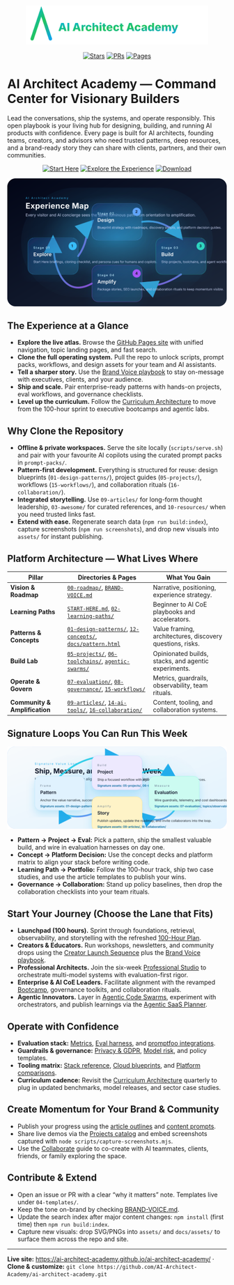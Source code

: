 <p align="center"><img src="assets/logo.svg" width="420" alt="AI Architect Academy"></p>

<p align="center">
  <a href="https://github.com/AI-Architect-Academy/ai-architect-academy/stargazers"><img alt="Stars" src="https://img.shields.io/github/stars/AI-Architect-Academy/ai-architect-academy?style=flat-square"></a>
  <a href="https://github.com/AI-Architect-Academy/ai-architect-academy/pulls"><img alt="PRs" src="https://img.shields.io/badge/PRs-welcome-cyan?style=flat-square"></a>
  <a href="https://ai-architect-academy.github.io/ai-architect-academy/"><img alt="Pages" src="https://img.shields.io/badge/Pages-live-green?style=flat-square"></a>
</p>

# AI Architect Academy — Command Center for Visionary Builders

Lead the conversations, ship the systems, and operate responsibly. This open playbook is your living hub for designing, building, and running AI products with confidence. Every page is built for AI architects, founding teams, creators, and advisors who need trusted patterns, deep resources, and a brand-ready story they can share with clients, partners, and their own communities.

<div align="center">
  <a href="START-HERE.md"><img alt="Start Here" src="https://img.shields.io/badge/Start-Now-cyan?style=for-the-badge"></a>
  <a href="docs/experience.html"><img alt="Explore the Experience" src="https://img.shields.io/badge/Explore-Experience-purple?style=for-the-badge"></a>
  <a href="https://github.com/AI-Architect-Academy/ai-architect-academy/archive/refs/heads/main.zip"><img alt="Download" src="https://img.shields.io/badge/Clone-Repo-black?style=for-the-badge"></a>
</div>

![Experience Map](assets/experience-map.svg)

## The Experience at a Glance
- **Explore the live atlas.** Browse the [GitHub Pages site](https://ai-architect-academy.github.io/ai-architect-academy/) with unified navigation, topic landing pages, and fast search.
- **Clone the full operating system.** Pull the repo to unlock scripts, prompt packs, workflows, and design assets for your team and AI assistants.
- **Tell a sharper story.** Use the [Brand Voice playbook](BRAND-VOICE.md) to stay on-message with executives, clients, and your audience.
- **Ship and scale.** Pair enterprise-ready patterns with hands-on projects, eval workflows, and governance checklists.
- **Level up the curriculum.** Follow the [Curriculum Architecture](02-learning-paths/curriculum-architecture.md) to move from the 100-hour sprint to executive bootcamps and agentic labs.

## Why Clone the Repository
- **Offline & private workspaces.** Serve the site locally (`scripts/serve.sh`) and pair with your favourite AI copilots using the curated prompt packs in `prompt-packs/`.
- **Pattern-first development.** Everything is structured for reuse: design blueprints (`01-design-patterns/`), project guides (`05-projects/`), workflows (`15-workflows/`), and collaboration rituals (`16-collaboration/`).
- **Integrated storytelling.** Use `09-articles/` for long-form thought leadership, `03-awesome/` for curated references, and `10-resources/` when you need trusted links fast.
- **Extend with ease.** Regenerate search data (`npm run build:index`), capture screenshots (`npm run screenshots`), and drop new visuals into `assets/` for instant publishing.

## Platform Architecture — What Lives Where
| Pillar | Directories & Pages | What You Gain |
| --- | --- | --- |
| **Vision & Roadmap** | [`00-roadmap/`](00-roadmap/), [`BRAND-VOICE.md`](BRAND-VOICE.md) | Narrative, positioning, experience strategy. |
| **Learning Paths** | [`START-HERE.md`](START-HERE.md), [`02-learning-paths/`](02-learning-paths/) | Beginner to AI CoE playbooks and accelerators. |
| **Patterns & Concepts** | [`01-design-patterns/`](01-design-patterns/), [`12-concepts/`](12-concepts/), [`docs/pattern.html`](docs/pattern.html) | Value framing, architectures, discovery questions, risks. |
| **Build Lab** | [`05-projects/`](05-projects/), [`06-toolchains/`](06-toolchains/), [`agentic-swarms/`](agentic-swarms/) | Opinionated builds, stacks, and agentic experiments. |
| **Operate & Govern** | [`07-evaluation/`](07-evaluation/), [`08-governance/`](08-governance/), [`15-workflows/`](15-workflows/) | Metrics, guardrails, observability, team rituals. |
| **Community & Amplification** | [`09-articles/`](09-articles/), [`14-ai-tools/`](14-ai-tools/), [`16-collaboration/`](16-collaboration/) | Content, tooling, and collaboration systems. |

## Signature Loops You Can Run This Week
![Value Loop](assets/value-loop.svg)
- **Pattern → Project → Eval:** Pick a pattern, ship the smallest valuable build, and wire in evaluation harnesses on day one.
- **Concept → Platform Decision:** Use the concept decks and platform matrix to align your stack before writing code.
- **Learning Path → Portfolio:** Follow the 100-hour track, ship two case studies, and use the article templates to publish your wins.
- **Governance → Collaboration:** Stand up policy baselines, then drop the collaboration checklists into your team rituals.

## Start Your Journey (Choose the Lane that Fits)
- **Launchpad (100 hours).** Sprint through foundations, retrieval, observability, and storytelling with the refreshed [100-Hour Plan](02-learning-paths/100-hour-ai-architect.md).
- **Creators & Educators.** Run workshops, newsletters, and community drops using the [Creator Launch Sequence](02-learning-paths/beginner.md) plus the [Brand Voice playbook](BRAND-VOICE.md).
- **Professional Architects.** Join the six-week [Professional Studio](02-learning-paths/professional.md) to orchestrate multi-model systems with evaluation-first rigor.
- **Enterprise & AI CoE Leaders.** Facilitate alignment with the revamped [Bootcamp](02-learning-paths/bootcamp.md), governance toolkits, and collaboration rituals.
- **Agentic Innovators.** Layer in [Agentic Code Swarms](02-learning-paths/agentic-code-swarms.md), experiment with orchestrators, and publish learnings via the [Agentic SaaS Planner](05-projects/agentic-saas-planner.md).

## Operate with Confidence
- **Evaluation stack:** [Metrics](07-evaluation/metrics.md), [Eval harness](07-evaluation/eval-harness.md), and [promptfoo integrations](05-projects/evals-langfuse.md).
- **Guardrails & governance:** [Privacy & GDPR](08-governance/privacy-gdpr.md), [Model risk](08-governance/model-risk.md), and policy templates.
- **Tooling matrix:** [Stack reference](06-toolchains/stack-reference.md), [Cloud blueprints](docs/clouds.html), and [Platform comparisons](docs/platforms.html).
- **Curriculum cadence:** Revisit the [Curriculum Architecture](02-learning-paths/curriculum-architecture.md) quarterly to plug in updated benchmarks, model releases, and sector case studies.

## Create Momentum for Your Brand & Community
- Publish your progress using the [article outlines](09-articles/) and [content prompts](prompt-packs/).
- Share live demos via the [Projects catalog](docs/projects.html) and embed screenshots captured with `node scripts/capture-screenshots.mjs`.
- Use the [Collaborate](docs/collaborate.html) guide to co-create with AI teammates, clients, friends, or family exploring the space.

## Contribute & Extend
- Open an issue or PR with a clear “why it matters” note. Templates live under `04-templates/`.
- Keep the tone on-brand by checking [BRAND-VOICE.md](BRAND-VOICE.md).
- Update the search index after major content changes: `npm install` (first time) then `npm run build:index`.
- Capture new visuals: drop SVG/PNGs into `assets/` and `docs/assets/` to surface them across the repo and site.

---

**Live site:** https://ai-architect-academy.github.io/ai-architect-academy/ · **Clone & customize:** `git clone https://github.com/AI-Architect-Academy/ai-architect-academy.git`
